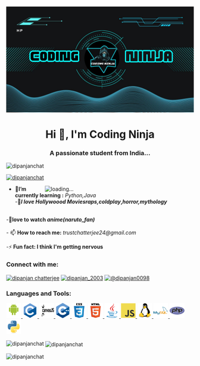 ![logo](https://github.com/dipanjanchat/dipanjanchat/blob/main/WhatsApp%20Image%202023-10-09%20at%204.59.36%20PM.jpeg )
<h1 align="center">Hi 👋, I'm Coding Ninja</h1>
<h3 align="center">A passionate student from India...</h3>

<p align="left"> <img src="https://komarev.com/ghpvc/?username=dipanjanchat&label=Profile%20views&color=0e75b6&style=flat" alt="dipanjanchat"> </p>

<p align="left"> <a href="https://github.com/ryo-ma/github-profile-trophy"><img src="https://github-profile-trophy.vercel.app/?username=dipanjanchat" alt="dipanjanchat"></a> </p>
<img src="https://camo.githubusercontent.com/cae12fddd9d6982901d82580bdf321d81fb299141098ca1c2d4891870827bf17/68747470733a2f2f6d69726f2e6d656469756d2e636f6d2f6d61782f313336302f302a37513379765349765f7430696f4a2d5a2e676966" alt="loading..." align="right" width="400">

- 🌱<strong>I’m currently learning :</strong> <em>Python,Java</em><br>
-🎥<strong><em>I love Hollywoood Movies</em><em>raps,coldplay</em>,<em>horror,mythology</em></strong>
<br>
-🍿<strong>love to watch <em>anime(naruto_fan)</em></strong><br><br>
- 📫 <strong>How to reach me:</strong> <em>trustchatterjee24@gmail.com </em><br>

-⚡<strong> Fun fact: </strong>**I think I'm getting nervous**<br>

<h3 align="left">Connect with me:</h3>
<p align="left">
<a href="https://fb.com/dipanjan chatterjee" target="blank"><img align="center" src="https://raw.githubusercontent.com/rahuldkjain/github-profile-readme-generator/master/src/images/icons/Social/facebook.svg" alt="dipanjan chatterjee" height="30" width="40" /></a>
<a href="https://instagram.com/dipanjan_2003" target="blank"><img align="center" src="https://raw.githubusercontent.com/rahuldkjain/github-profile-readme-generator/master/src/images/icons/Social/instagram.svg" alt="dipanjan_2003" height="30" width="40" /></a>
  <a href="https://twitter.com/@dipanjan0098" target="blank"><img align="center" src="https://raw.githubusercontent.com/rahuldkjain/github-profile-readme-generator/master/src/images/icons/Social/twitter.svg" alt="@dipanjan0098" height="30" width="40" /></a>
</p>

<h3 align="left">Languages and Tools:</h3>

<p align="left"> <a href="https://developer.android.com" target="_blank" rel="noreferrer"> <img src="https://raw.githubusercontent.com/devicons/devicon/master/icons/android/android-original-wordmark.svg" alt="android" width="40" height="40"/> </a> <a href="https://www.cprogramming.com/" target="_blank" rel="noreferrer"> <img src="https://raw.githubusercontent.com/devicons/devicon/master/icons/c/c-original.svg" alt="c" width="40" height="40"/> </a> <a href="https://canvasjs.com" target="_blank" rel="noreferrer"> <img src="https://raw.githubusercontent.com/Hardik0307/Hardik0307/master/assets/canvasjs-charts.svg" alt="canvasjs" width="40" height="40"/> </a> <a href="https://www.w3schools.com/cpp/" target="_blank" rel="noreferrer"> <img src="https://raw.githubusercontent.com/devicons/devicon/master/icons/cplusplus/cplusplus-original.svg" alt="cplusplus" width="40" height="40"/> </a> <a href="https://www.w3schools.com/css/" target="_blank" rel="noreferrer"> <img src="https://raw.githubusercontent.com/devicons/devicon/master/icons/css3/css3-original-wordmark.svg" alt="css3" width="40" height="40"/> </a> <a href="https://www.w3.org/html/" target="_blank" rel="noreferrer"> <img src="https://raw.githubusercontent.com/devicons/devicon/master/icons/html5/html5-original-wordmark.svg" alt="html5" width="40" height="40"/> </a> <a href="https://www.java.com" target="_blank" rel="noreferrer"> <img src="https://raw.githubusercontent.com/devicons/devicon/master/icons/java/java-original.svg" alt="java" width="40" height="40"/> </a> <a href="https://developer.mozilla.org/en-US/docs/Web/JavaScript" target="_blank" rel="noreferrer"> <img src="https://raw.githubusercontent.com/devicons/devicon/master/icons/javascript/javascript-original.svg" alt="javascript" width="40" height="40"/> </a> <a href="https://www.linux.org/" target="_blank" rel="noreferrer"> <img src="https://raw.githubusercontent.com/devicons/devicon/master/icons/linux/linux-original.svg" alt="linux" width="40" height="40"/> </a> <a href="https://www.mysql.com/" target="_blank" rel="noreferrer"> <img src="https://raw.githubusercontent.com/devicons/devicon/master/icons/mysql/mysql-original-wordmark.svg" alt="mysql" width="40" height="40"/> </a> <a href="https://www.php.net" target="_blank" rel="noreferrer"> <img src="https://raw.githubusercontent.com/devicons/devicon/master/icons/php/php-original.svg" alt="php" width="40" height="40"/> </a> <a href="https://www.python.org" target="_blank" rel="noreferrer"> <img src="https://raw.githubusercontent.com/devicons/devicon/master/icons/python/python-original.svg" alt="python" width="40" height="40"/> </a> </p>

<p><img align="left" src="https://github-readme-stats.vercel.app/api/top-langs?username=dipanjanchat&show_icons=true&locale=en&layout=compact" alt="dipanjanchat" /></p>

<p>&nbsp;<img align="center" src="https://github-readme-stats.vercel.app/api?username=dipanjanchat&show_icons=true&locale=en" alt="dipanjanchat" /></p>

<p><img align="center" src="https://github-readme-streak-stats.herokuapp.com/?user=dipanjanchat&" alt="dipanjanchat" /></p>
